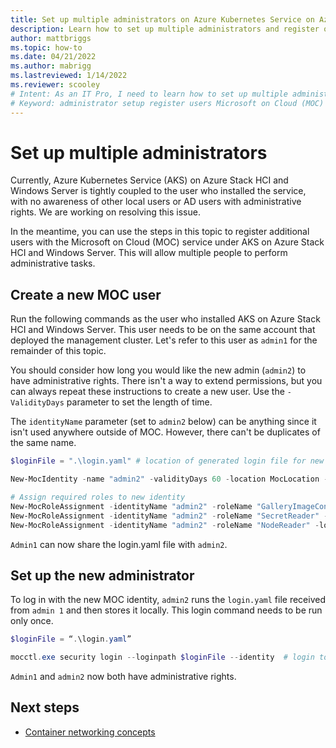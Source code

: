 ```yaml
---
title: Set up multiple administrators on Azure Kubernetes Service on Azure Stack HCI and Windows Server
description: Learn how to set up multiple administrators and register other users with the Microsoft on Cloud (MOC) service on AKS on Azure Stack HCI and Windows Server.
author: mattbriggs
ms.topic: how-to
ms.date: 04/21/2022
ms.author: mabrigg 
ms.lastreviewed: 1/14/2022
ms.reviewer: scooley
# Intent: As an IT Pro, I need to learn how to set up multiple administrators and register other users by using the Microsoft on Cloud (MOC) service on AKS on Azure Stack HCI and Windows Server.
# Keyword: administrator setup register users Microsoft on Cloud (MOC) service 
---
```


# Set up multiple administrators

Currently, Azure Kubernetes Service (AKS) on Azure Stack HCI and Windows Server is tightly coupled to the user who installed the service, with no awareness of other local users or AD users with administrative rights. We are working on resolving this issue. 

In the meantime, you can use the steps in this topic to register additional users with the Microsoft on Cloud (MOC) service under AKS on Azure Stack HCI and Windows Server. This will allow multiple people to perform administrative tasks.

## Create a new MOC user

Run the following commands as the user who installed AKS on Azure Stack HCI and Windows Server. This user needs to be on the same account that deployed the management cluster. Let's refer to this user as `admin1` for the remainder of this topic.

You should consider how long you would like the new admin (`admin2`) to have administrative rights. There isn't a way to extend permissions, but you can always repeat these instructions to create a new user. Use the `-ValidityDays` parameter to set the length of time.

The `identityName` parameter (set to `admin2` below) can be anything since it isn't used anywhere outside of MOC. However, there can't be duplicates of the same name.

``` PowerShell
$loginFile = ".\login.yaml" # location of generated login file for new identity

New-MocIdentity -name "admin2" -validityDays 60 -location MocLocation -outfile $loginFile # create new identity with chosen name

# Assign required roles to new identity
New-MocRoleAssignment -identityName "admin2" -roleName "GalleryImageContributor" -location MocLocation
New-MocRoleAssignment -identityName "admin2" -roleName "SecretReader" -location MocLocation
New-MocRoleAssignment -identityName "admin2" -roleName "NodeReader" -location MocLocation
```

`Admin1` can now share the login.yaml file with `admin2`.

## Set up the new administrator

To log in with the new MOC identity, `admin2` runs the `login.yaml` file received from `admin 1` and then stores it locally. This login command needs to be run only once.

``` PowerShell
$loginFile = “.\login.yaml”

mocctl.exe security login --loginpath $loginFile --identity  # login to new identity
```

`Admin1` and `admin2` now both have administrative rights.

## Next steps

- [Container networking concepts](./concepts-container-networking.md)
